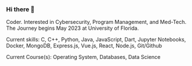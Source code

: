 ### Hi there 👋

Coder. Interested in Cybersecurity, Program Management, and Med-Tech. The Journey begins May 2023 at University of Florida. 

Current skills: C, C++, Python, Java, JavaScript, Dart, Jupyter Notebooks, Docker, MongoDB, Express.js, Vue.js, React, Node.js, Git/Github

Current Course(s): Operating System, Databases, Data Science



<!--
**SamsonCart/SamsonCart** is a ✨ _special_ ✨ repository because its `README.md` (this file) appears on your GitHub profile.

Here are some ideas to get you started:

- 🔭 I’m currently working on ...
- 🌱 I’m currently learning ...
- 👯 I’m looking to collaborate on ...
- 🤔 I’m looking for help with ...
- 💬 Ask me about ...
- 📫 How to reach me: ...
- 😄 Pronouns: ...
- ⚡ Fun fact: ...
-->
